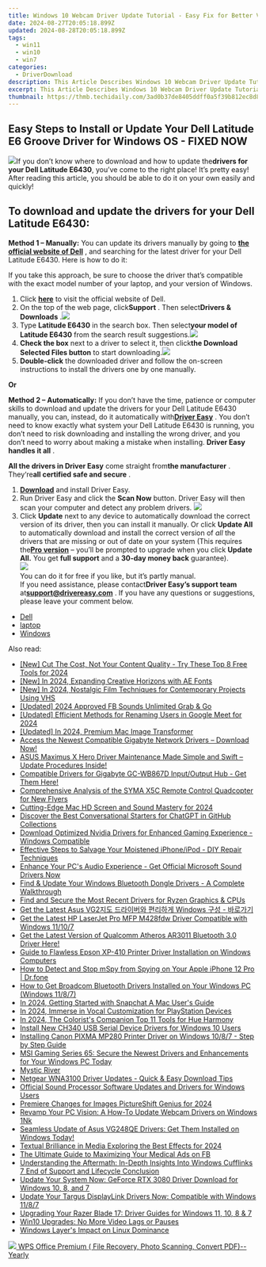 ```yaml
---
title: Windows 10 Webcam Driver Update Tutorial - Easy Fix for Better Video Quality
date: 2024-08-27T20:05:18.899Z
updated: 2024-08-28T20:05:18.899Z
tags:
  - win11
  - win10
  - win7
categories:
  - DriverDownload
description: This Article Describes Windows 10 Webcam Driver Update Tutorial - Easy Fix for Better Video Quality
excerpt: This Article Describes Windows 10 Webcam Driver Update Tutorial - Easy Fix for Better Video Quality
thumbnail: https://thmb.techidaily.com/3ad0b37de8405ddff0a5f39b812ec8d893ee35987fd8e7537df266174c877eec.jpg
---
```


## Easy Steps to Install or Update Your Dell Latitude E6 Groove Driver for Windows OS - FIXED NOW

![](https://images.drivereasy.com/wp-content/uploads/2018/12/snap000176-300x234.png)If you don’t know where to download and how to update the**drivers for your Dell Latitude E6430**, you’ve come to the right place! It’s pretty easy! After reading this article, you should be able to do it on your own easily and quickly!

## **To download and update the drivers for your Dell Latitude E6430:**

**Method 1 – Manually:**  You can update its drivers manually by going to **[the official website of Dell](https://shop-links.co/link/?exclusive=1&publisher_slug=itechdaily19598&url=https%3A%2F%2Fwww.dell.com%2Fen-us)**  , and searching for the latest driver for your Dell Latitude E6430\. Here is how to do it:

 If you take this approach, be sure to choose the driver that’s compatible with the exact model number of your laptop, and your version of Windows.

1. Click **[here](https://shop-links.co/link/?exclusive=1&publisher_slug=itechdaily19598&url=https%3A%2F%2Fwww.dell.com%2Fen-us)**  to visit the official website of Dell.
2. On the top of the web page, click**Support** . Then select**Drivers & Downloads** .![](https://images.drivereasy.com/wp-content/uploads/2018/12/snap000178.png)
3. Type **Latitude E6430** in the search box. Then select**your model of Latitude E6430**  from the search result suggestions.![](https://images.drivereasy.com/wp-content/uploads/2018/12/snap000180.png)
4. **Check the box** next to a driver to select it, then click**the Download Selected Files button** to start downloading.![](https://images.drivereasy.com/wp-content/uploads/2018/12/snap000183.png)
5. **Double-click** the downloaded driver and follow the on-screen instructions to install the drivers one by one manually.

**Or**

**Method 2 – Automatically:**   If you don’t have the time, patience or computer skills to download and update the drivers for your Dell Latitude E6430 manually, you can, instead, do it automatically with[**Driver Easy**](https://tools.techidaily.com/drivereasy/download/) .  You don’t need to know exactly what system your Dell Latitude E6430 is running, you don’t need to risk downloading and installing the wrong driver, and you don’t need to worry about making a mistake when installing. **Driver Easy handles it all** .

**All the drivers in Driver Easy** come straight from**the manufacturer** . They‘re**all certified safe and secure** .

1. **[Download](https://tools.techidaily.com/drivereasy/download/)**  and install Driver Easy.
2. Run Driver Easy and click the **Scan Now**  button. Driver Easy will then scan your computer and detect any problem drivers. ![](https://images.drivereasy.com/wp-content/uploads/2018/12/Snap756.png)
3. Click **Update**  next to any device to automatically download the correct version of its driver, then you can install it manually. Or click **Update All**  to automatically download and install the correct version of _all_  the drivers that are missing or out of date on your system (This requires the[**Pro version**](https://tools.techidaily.com/drivereasy/download/)  – you’ll be prompted to upgrade when you click **Update All.** You get **full support**  and a **30-day money back**  guarantee).  
![](https://images.drivereasy.com/wp-content/uploads/2018/12/Snap757.png)  
 You can do it for free if you like, but it’s partly manual.  
 If you need assistance, please contact**Driver Easy’s support team** at[**support@drivereasy.com**](https://tools.techidaily.com/drivereasy/download/) .
 If you have any questions or suggestions, please leave your comment below.

* [Dell](https://tools.techidaily.com/drivereasy/download/)
* [laptop](https://tools.techidaily.com/drivereasy/download/)
* [Windows](https://tools.techidaily.com/drivereasy/download/)

<ins class="adsbygoogle"
     style="display:block"
     data-ad-format="autorelaxed"
     data-ad-client="ca-pub-7571918770474297"
     data-ad-slot="1223367746"></ins>



<ins class="adsbygoogle"
     style="display:block"
     data-ad-client="ca-pub-7571918770474297"
     data-ad-slot="8358498916"
     data-ad-format="auto"
     data-full-width-responsive="true"></ins>

<span class="atpl-alsoreadstyle">Also read:</span>
<div><ul>
<li><a href="https://facebook-record-videos.techidaily.com/new-cut-the-cost-not-your-content-quality-try-these-top-8-free-tools-for-2024/"><u>[New] Cut The Cost, Not Your Content Quality - Try These Top 8 Free Tools for 2024</u></a></li>
<li><a href="https://fox-http.techidaily.com/new-in-2024-expanding-creative-horizons-with-ae-fonts/"><u>[New] In 2024, Expanding Creative Horizons with AE Fonts</u></a></li>
<li><a href="https://article-helps.techidaily.com/new-in-2024-nostalgic-film-techniques-for-contemporary-projects-using-vhs/"><u>[New] In 2024, Nostalgic Film Techniques for Contemporary Projects Using VHS</u></a></li>
<li><a href="https://facebook-clips.techidaily.com/updated-2024-approved-fb-sounds-unlimited-grab-and-go/"><u>[Updated] 2024 Approved  FB Sounds Unlimited  Grab & Go</u></a></li>
<li><a href="https://screen-capture.techidaily.com/updated-efficient-methods-for-renaming-users-in-google-meet-for-2024/"><u>[Updated] Efficient Methods for Renaming Users in Google Meet for 2024</u></a></li>
<li><a href="https://remote-screen-capture.techidaily.com/updated-in-2024-premium-mac-image-transformer/"><u>[Updated] In 2024, Premium Mac Image Transformer</u></a></li>
<li><a href="https://win-amazing.techidaily.com/access-the-newest-compatible-gigabyte-network-drivers-download-now/"><u>Access the Newest Compatible Gigabyte Network Drivers – Download Now!</u></a></li>
<li><a href="https://hardware-help.techidaily.com/1722970790934-asus-maximus-x-hero-driver-maintenance-made-simple-and-swift-update-procedures-inside/"><u>ASUS Maximus X Hero Driver Maintenance Made Simple and Swift – Update Procedures Inside!</u></a></li>
<li><a href="https://win-amazing.techidaily.com/1722974692306-compatible-drivers-for-gigabyte-gc-wb867d-inputoutput-hub-get-them-here/"><u>Compatible Drivers for Gigabyte GC-WB867D Input/Output Hub - Get Them Here!</u></a></li>
<li><a href="https://buynow-info.techidaily.com/comprehensive-analysis-of-the-syma-x5c-remote-control-quadcopter-for-new-flyers/"><u>Comprehensive Analysis of the SYMA X5C Remote Control Quadcopter for New Flyers</u></a></li>
<li><a href="https://screen-activity-recording.techidaily.com/cutting-edge-mac-hd-screen-and-sound-mastery-for-2024/"><u>Cutting-Edge Mac HD Screen and Sound Mastery for 2024</u></a></li>
<li><a href="https://tech-haven.techidaily.com/discover-the-best-conversational-starters-for-chatgpt-in-github-collections/"><u>Discover the Best Conversational Starters for ChatGPT in GitHub Collections</u></a></li>
<li><a href="https://win-amazing.techidaily.com/download-optimized-nvidia-drivers-for-enhanced-gaming-experience-windows-compatible/"><u>Download Optimized Nvidia Drivers for Enhanced Gaming Experience - Windows Compatible</u></a></li>
<li><a href="https://techno-recovery.techidaily.com/effective-steps-to-salvage-your-moistened-iphoneipod-diy-repair-techniques/"><u>Effective Steps to Salvage Your Moistened iPhone/iPod - DIY Repair Techniques</u></a></li>
<li><a href="https://win-amazing.techidaily.com/enhance-your-pcs-audio-experience-get-official-microsoft-sound-drivers-now/"><u>Enhance Your PC's Audio Experience - Get Official Microsoft Sound Drivers Now</u></a></li>
<li><a href="https://win-amazing.techidaily.com/find-and-update-your-windows-bluetooth-dongle-drivers-a-complete-walkthrough/"><u>Find & Update Your Windows Bluetooth Dongle Drivers - A Complete Walkthrough</u></a></li>
<li><a href="https://win-amazing.techidaily.com/find-and-secure-the-most-recent-drivers-for-ryzen-graphics-and-cpus/"><u>Find and Secure the Most Recent Drivers for Ryzen Graphics & CPUs</u></a></li>
<li><a href="https://win-amazing.techidaily.com/get-the-latest-asus-vg2-windows/"><u>Get the Latest Asus VG2지도 드라이버와 편리하게 Windows 구성 - 바로가기</u></a></li>
<li><a href="https://win-amazing.techidaily.com/get-the-latest-hp-laserjet-pro-mfp-m428fdw-driver-compatible-with-windows-11107/"><u>Get the Latest HP LaserJet Pro MFP M428fdw Driver Compatible with Windows 11/10/7</u></a></li>
<li><a href="https://win-amazing.techidaily.com/get-the-latest-version-of-qualcomm-atheros-ar3011-bluetooth-30-driver-here/"><u>Get the Latest Version of Qualcomm Atheros AR3011 Bluetooth 3.0 Driver Here!</u></a></li>
<li><a href="https://win-amazing.techidaily.com/guide-to-flawless-epson-xp-410-printer-driver-installation-on-windows-computers/"><u>Guide to Flawless Epson XP-410 Printer Driver Installation on Windows Computers</u></a></li>
<li><a href="https://location-social.techidaily.com/how-to-detect-and-stop-mspy-from-spying-on-your-apple-iphone-12-pro-drfone-by-drfone-virtual-ios/"><u>How to Detect and Stop mSpy from Spying on Your Apple iPhone 12 Pro | Dr.fone</u></a></li>
<li><a href="https://win-amazing.techidaily.com/how-to-get-broadcom-bluetooth-drivers-installed-on-your-windows-pc-windows-1187/"><u>How to Get Broadcom Bluetooth Drivers Installed on Your Windows PC (Windows 11/8/7)</u></a></li>
<li><a href="https://snapchat-videos.techidaily.com/in-2024-getting-started-with-snapchat-a-mac-users-guide/"><u>In 2024, Getting Started with Snapchat  A Mac User's Guide</u></a></li>
<li><a href="https://some-knowledge.techidaily.com/in-2024-immerse-in-vocal-customization-for-playstation-devices/"><u>In 2024, Immerse in Vocal Customization for PlayStation Devices</u></a></li>
<li><a href="https://some-approaches.techidaily.com/in-2024-the-colorists-companion-top-11-tools-for-hue-harmony/"><u>In 2024, The Colorist's Companion  Top 11 Tools for Hue Harmony</u></a></li>
<li><a href="https://win-amazing.techidaily.com/install-new-ch340-usb-serial-device-drivers-for-windows-10-users/"><u>Install New CH340 USB Serial Device Drivers for Windows 10 Users</u></a></li>
<li><a href="https://win-amazing.techidaily.com/installing-canon-pixma-mp280-printer-driver-on-windows-1087-step-by-step-guide/"><u>Installing Canon PIXMA MP280 Printer Driver on Windows 10/8/7 - Step by Step Guide</u></a></li>
<li><a href="https://win-amazing.techidaily.com/msi-gaming-series-65-secure-the-newest-drivers-and-enhancements-for-your-windows-pc-today/"><u>MSI Gaming Series 65: Secure the Newest Drivers and Enhancements for Your Windows PC Today</u></a></li>
<li><a href="https://win-amazing.techidaily.com/mystic-river/"><u>Mystic River</u></a></li>
<li><a href="https://win-amazing.techidaily.com/netgear-wna3100-driver-updates-quick-and-easy-download-tips/"><u>Netgear WNA3100 Driver Updates - Quick & Easy Download Tips</u></a></li>
<li><a href="https://win-amazing.techidaily.com/official-sound-processor-software-updates-and-drivers-for-windows-users/"><u>Official Sound Processor Software Updates and Drivers for Windows Users</u></a></li>
<li><a href="https://extra-guidance.techidaily.com/premiere-changes-for-images-pictureshift-genius-for-2024/"><u>Premiere Changes for Images  PictureShift Genius for 2024</u></a></li>
<li><a href="https://win-amazing.techidaily.com/revamp-your-pc-vision-a-how-to-update-webcam-drivers-on-windows-1nk/"><u>Revamp Your PC Vision: A How-To Update Webcam Drivers on Windows 1Nk</u></a></li>
<li><a href="https://win-amazing.techidaily.com/1722972142366-seamless-update-of-asus-vg248qe-drivers-get-them-installed-on-windows-today/"><u>Seamless Update of Asus VG248QE Drivers: Get Them Installed on Windows Today!</u></a></li>
<li><a href="https://some-guidance.techidaily.com/textual-brilliance-in-media-exploring-the-best-effects-for-2024/"><u>Textual Brilliance in Media  Exploring the Best Effects for 2024</u></a></li>
<li><a href="https://extra-hints.techidaily.com/the-ultimate-guide-to-maximizing-your-medical-ads-on-fb/"><u>The Ultimate Guide to Maximizing Your Medical Ads on FB</u></a></li>
<li><a href="https://techno-recovery.techidaily.com/understanding-the-aftermath-in-depth-insights-into-windows-cufflinks-7-end-of-support-and-lifecycle-conclusion/"><u>Understanding the Aftermath: In-Depth Insights Into Windows Cufflinks 7 End of Support and Lifecycle Conclusion</u></a></li>
<li><a href="https://win-amazing.techidaily.com/update-your-system-now-geforce-rtx-3080-driver-download-for-windows-10-8-and-7/"><u>Update Your System Now: GeForce RTX 3080 Driver Download for Windows 10, 8, and 7</u></a></li>
<li><a href="https://win-amazing.techidaily.com/update-your-targus-displaylink-drivers-now-compatible-with-windows-1187/"><u>Update Your Targus DisplayLink Drivers Now: Compatible with Windows 11/8/7</u></a></li>
<li><a href="https://win-amazing.techidaily.com/upgrading-your-razer-blade-17-driver-guides-for-windows-11-10-8-and-7/"><u>Upgrading Your Razer Blade 17: Driver Guides for Windows 11, 10, 8 & 7</u></a></li>
<li><a href="https://network-issues.techidaily.com/win10-upgrades-no-more-video-lags-or-pauses/"><u>Win10 Upgrades: No More Video Lags or Pauses</u></a></li>
<li><a href="https://windows11.techidaily.com/windows-layers-impact-on-linux-dominance/"><u>Windows Layer's Impact on Linux Dominance</u></a></li>
</ul></div>

<!-- affiliate ads begin -->
<a href="https://secure.2checkout.com/order/checkout.php?PRODS=38729081&QTY=1&AFFILIATE=108875&CART=1"><img src="https://website-prod.cache.wpscdn.com/img/wps-office-pdf-editor-1x.890dbda.png" border="0">
WPS Office Premium ( File Recovery, Photo Scanning, Convert PDF)--Yearly</a>
<!-- affiliate ads end -->